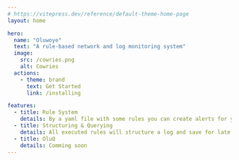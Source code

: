 ```yaml
---
# https://vitepress.dev/reference/default-theme-home-page
layout: home

hero:
  name: "Oluwoye"
  text: "A rule-based network and log monitoring system"
  image:
    src: /cowries.png
    alt: Cowries
  actions:
    - theme: brand
      text: Get Started
      link: /installing

features:
  - title: Rule System
    details: By a yaml file with some rules you can create alerts for your logs
  - title: Structuring & Querying
    details: All executed rules will structure a log and save for late queries
  - title: OluQ
    details: Comming soon
---
```


